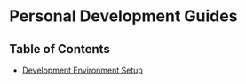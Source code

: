 # Personal Development Guides

## Table of Contents

- [Development Environment Setup](./DEV_SETUP.md)
